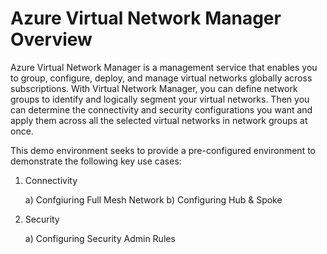 # Azure Virtual Network Manager Overview

Azure Virtual Network Manager is a management service that enables you to group, configure, deploy, and manage virtual networks globally across subscriptions. With Virtual Network Manager, you can define network groups to identify and logically segment your virtual networks. Then you can determine the connectivity and security configurations you want and apply them across all the selected virtual networks in network groups at once.

This demo environment seeks to provide a pre-configured environment to demonstrate the following key use cases:

1. Connectivity 

    a) Confgiuring Full Mesh Network
    b) Configuring Hub & Spoke

2. Security

    a) Configuring Security Admin Rules
